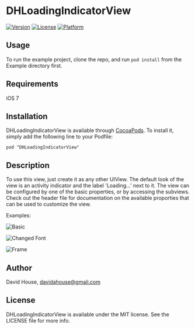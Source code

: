 # DHLoadingIndicatorView

[![Version](https://img.shields.io/cocoapods/v/DHLoadingIndicatorView.svg?style=flat)](http://cocoadocs.org/docsets/DHLoadingIndicatorView)
[![License](https://img.shields.io/cocoapods/l/DHLoadingIndicatorView.svg?style=flat)](http://cocoadocs.org/docsets/DHLoadingIndicatorView)
[![Platform](https://img.shields.io/cocoapods/p/DHLoadingIndicatorView.svg?style=flat)](http://cocoadocs.org/docsets/DHLoadingIndicatorView)

## Usage

To run the example project, clone the repo, and run `pod install` from the Example directory first.

## Requirements

iOS 7

## Installation

DHLoadingIndicatorView is available through [CocoaPods](http://cocoapods.org). To install
it, simply add the following line to your Podfile:

    pod "DHLoadingIndicatorView"

## Description

To use this view, just create it as any other UIView. The default look of the view is an activity
indicator and the label 'Loading...' next to it. The view can be configured by one of the basic
properties, or by accessing the subviews. Check out the header file for documentation on the
available proporties that can be used to customize the view.

Examples:

![Basic](https://www.github.com/davidahouse/DHLoadingIndicatorView/IndicatorViewExample_Basic.png)

![Changed Font](https://www.github.com/davidahouse/DHLoadingIndicatorView/IndicatorViewExample_Font.png)

![Frame](https://www.github.com/davidahouse/DHLoadingIndicatorView/IndicatorViewExample_Frame.png)

## Author

David House, davidahouse@gmail.com

## License

DHLoadingIndicatorView is available under the MIT license. See the LICENSE file for more info.
